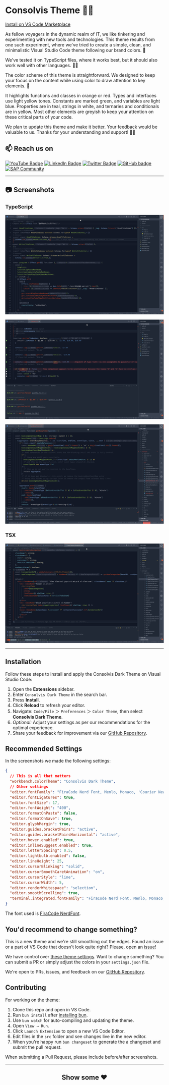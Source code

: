 # Consolvis Theme 👨‍🚀

[Install on VS Code Marketplace](https://marketplace.visualstudio.com/items?itemName=consolvis.consolvis-vscode-theme)

As fellow voyagers in the dynamic realm of IT, we like tinkering and experimenting with new tools and technologies. This theme results from one such experiment, where we've tried to create a simple, clean, and minimalistic Visual Studio Code theme following our brand colors. 🚀

We've tested it on TypeScript files, where it works best, but it should also work well with other languages. 🤞🏽

The color scheme of this theme is straightforward. We designed to keep your focus on the content while using color to draw attention to key elements. 🎨

It highlights functions and classes in orange or red. Types and interfaces use light yellow tones. Constants are marked green, and variables are light blue. Properties are in teal, strings in white, and ternaries and conditionals are in yellow. Most other elements are greyish to keep your attention on these critical parts of your code.

We plan to update this theme and make it better. Your feedback would be valuable to us. Thanks for your understanding and support! 🙏🏽

## 📫 Reach us on

[![YouTube Badge](https://img.shields.io/youtube/channel/subscribers/UCBBAshw8YGzhF54lbNrmtUQ?style=for-the-badge&label=YouTube&logo=Youtube&color=FE420D)](https://www.youtube.com/@consolvis?sub_confirmation=1)
[![LinkedIn Badge](https://img.shields.io/badge/LinkedIn-Profile-informational?style=for-the-badge&logo=linkedin&color=FE420D)](https://www.linkedin.com/in/tobias-steckenborn/)
[![Twitter Badge](https://img.shields.io/badge/Twitter-Profile-informational?style=for-the-badge&logo=twitter&color=FE420D)](https://twitter.com/tsteckenborn)
[![GitHub badge](https://img.shields.io/github/followers/tsteckenborn?label=GitHub&logo=GitHub&style=for-the-badge&color=FE420D)](https://github.com/tsteckenborn)
[![SAP Community](https://img.shields.io/badge/SAP_Community-Profile-informational?style=for-the-badge&logo=SAP&color=FE420D)](https://people.sap.com/tobias_steckenborn)

<hr>

## 📷 Screenshots

### TypeScript

![Sample 1](./assets/sample1.png)

![Sample 2](./assets/sample2.png)

![Sample 3](./assets/sample3.png)

### TSX

![Sample 4](./assets/sample4.png)

<hr>

## Installation

Follow these steps to install and apply the Consolvis Dark Theme on Visual Studio Code:

1. Open the **Extensions** sidebar.
2. Enter `Consolvis Dark Theme` in the search bar.
3. Press **Install**.
4. Click **Reload** to refresh your editor.
5. Navigate: `Code/File` ＞ `Preferences` ＞ `Color Theme`, then select **Consolvis Dark Theme**.
6. _Optional:_ Adjust your settings as per our recommendations for the optimal experience.
7. Share your feedback for improvement via our [GitHub Repository](https://github.com/Consolvis/consolvis-vscode-theme/discussions).

## Recommended Settings

In the screenshots we made the following settings:

```json
{
  // This is all that matters
  "workbench.colorTheme": "Consolvis Dark Theme",
  // Other settings
  "editor.fontFamily": "FiraCode Nerd Font, Menlo, Monaco, 'Courier New', monospace",
  "editor.fontLigatures": true,
  "editor.fontSize": 17,
  "editor.fontWeight": "400",
  "editor.formatOnPaste": false,
  "editor.formatOnSave": true,
  "editor.glyphMargin": true,
  "editor.guides.bracketPairs": "active",
  "editor.guides.bracketPairsHorizontal": "active",
  "editor.hover.enabled": true,
  "editor.inlineSuggest.enabled": true,
  "editor.letterSpacing": 0.5,
  "editor.lightbulb.enabled": false,
  "editor.lineHeight": 25,
  "editor.cursorBlinking": "solid",
  "editor.cursorSmoothCaretAnimation": "on",
  "editor.cursorStyle": "line",
  "editor.cursorWidth": 5,
  "editor.renderWhitespace": "selection",
  "editor.smoothScrolling": true,
  "terminal.integrated.fontFamily": "FiraCode Nerd Font, Menlo, Monaco, 'Courier New', monospace"
}
```

The font used is [FiraCode NerdFont](https://www.nerdfonts.com/font-downloads).

## You'd recommend to change something?

This is a new theme and we're still smoothing out the edges. Found an issue or a part of VS Code that doesn't look quite right? Please, open an [issue](https://github.com/Consolvis/consolvis-vscode-theme/issues)!

We have control over [these theme settings](https://code.visualstudio.com/docs/getstarted/theme-color-reference). Want to change something? You can submit a PR or simply adjust the colors in your `settings.json` file.

We're open to PRs, issues, and feedback on our [GitHub Repository](https://github.com/Consolvis/consolvis-vscode-theme).

## Contributing

For working on the theme:

1. Clone this repo and open in VS Code.
2. Run `bun install` after [installing bun](https://bun.sh/).
3. Use `bun watch` for auto-compiling and updating the theme.
4. Open `View → Run`.
5. Click `Launch Extension` to open a new VS Code Editor.
6. Edit files in the `src` folder and see changes live in the new editor.
7. When you're happy run `bun changeset` to generate the a changeset and submit the pull request.

When submitting a Pull Request, please include before/after screenshots.

<hr>

<div align="center">

## Show some ❤️

</div>
